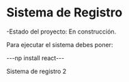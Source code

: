<h1>Sistema de Registro</h1>

-Estado del proyecto: En construcción.

Para ejecutar el sistema debes poner:

 ---np install react---
 
Sistema de registro 2
